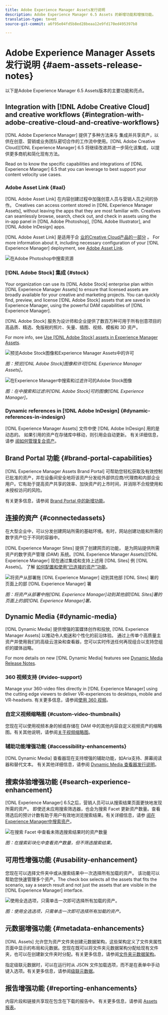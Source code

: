 ```yaml
---
title: Adobe Experience Manager Assets发行说明
description: Adobe Experience Manager 6.5 Assets 的新增功能和增强功能。
translation-type: tm+mt
source-git-commit: a6f95e04fd5b8ed28beaa12e9fd170ed495397b8

---
```



# Adobe Experience Manager Assets发行说明 {#aem-assets-release-notes}

以下是Adobe Experience Manager 6.5 Assets版本的主要功能和亮点。

## Integration with [!DNL Adobe Creative Cloud] and creative workflows {#integration-with-adobe-creative-cloud-and-creative-workflows}

[!DNL Adobe Experience Manager] 提供了多种方法来与 集成并共享资产，以供在创意、营销或业务团队密切合作的工作流中使用。[!DNL Adobe Creative Cloud][!DNL Experience Manager] 6.5 将继续改进并进一步简化该集成，以提供更多商机和简化现有方法。

Read on to know the specific capabilities and integrations of [!DNL Experience Manager] 6.5 that you can leverage to best support your content velocity use cases.

### Adobe Asset Link {#aal}

[!DNL Adobe Asset Link] 在内容创建过程中加强创意人员与营销人员之间的协作。 Creatives can access content stored in [!DNL Experience Manager Assets], without leaving the apps that they are most familiar with. Creatives can seamlessly browse, search, check out, and check in assets using the in-app panel in [!DNL Adobe Photoshop], [!DNL Adobe Illustrator], and [!DNL Adobe InDesign] apps.

[!DNL Adobe Asset Link] 是适用于企 [业的Creative Cloud产品的一部分](https://www.adobe.com/cn/creativecloud/business/enterprise.html) 。 For more information about it, including necessary configuration of your [!DNL Experience Manager] deployment, see [Adobe Asset Link](https://helpx.adobe.com/cn/enterprise/using/adobe-asset-link.html).

![在Adobe Photoshop中搜索资源](assets/asset_search_photoshop.png)

### [!DNL Adobe Stock] 集成 {#stock}

Your organization can use its [!DNL Adobe Stock] enterprise plan within [!DNL Experience Manager Assets] to ensure that licensed assets are broadly available for your creative and marketing projects. You can quickly find, preview, and license [!DNL Adobe Stock] assets that are saved in Experience Manager, using the powerful DAM capabilities of [!DNL Experience Manager].

[!DNL Adobe Stock] 服务为设计师和企业提供了数百万种可用于所有创意项目的高品质、精选、免版税的照片、矢量、插图、视频、模板和 3D 资产。

For more info, see [Use [!DNL Adobe Stock] assets in Experience Manager Assets](/help/assets/aem-assets-adobe-stock.md).

![预览Adobe Stock图像和Experience Manager Assets中的许可](assets/stock_image_preview_license_options.png)

*图：预览[!DNL Adobe Stock]图像和许可[!DNL Experience Manager Assets]。*

![在Experience Manager中搜索和过滤许可的Adobe Stock图像](assets/aem-search-filters2.jpg)

*图：在中搜索和过滤许[!DNL Adobe Stock]可的图像[!DNL Experience Manager]。*

### Dynamic references in [!DNL Adobe InDesign] {#dynamic-references-in-indesign}

[!DNL Experience Manager Assets] 文件中使 [!DNL Adobe InDesign] 用的是动态的。 如果引用的资产在存储库中移动，则引用会自动更新。 有关详细信息，请参 [阅如何管理复合资产](/help/assets/managing-linked-subassets.md)。

## Brand Portal 功能 {#brand-portal-capabilities}

[!DNL Experience Manager Assets Brand Portal] 可帮助您轻松获取及有效控制已批准的资产，并在设备间安全地将该资产分发给外部供应商/代理商和内部企业用户。它有助于提高资产共享的效率、加快资产的上市时间，并消除不合规使用和未授权访问的风险。

有关更多信息，请参阅 [Brand Portal 中的新增功能](https://helpx.adobe.com/experience-manager/brand-portal/using/whats-new.html)。

## 连接的资产 {#connectedassets}

在大型企业中，可以分发创建网站所需的基础环境。有时，网站创建功能和所需的数字资产位于不同的容器中。

[!DNL Experience Manager Sites] 提供了创建网页的功能， 是为网站提供所需资产的数字资产管理 (DAM) 系统。[!DNL Experience Manager Assets][!DNL Experience Manager] 现在通过集成和支持上述用 [!DNL Sites] 例 [!DNL Assets]。 了解 [如何配置和使用“已连接的资产”功能](/help/assets/use-assets-across-connected-assets-instances.md)。

![将资产从部署拖 [!DNL Experience Manager] 动到其他部 [!DNL Sites] 署的页面上的部 [!DNL Experience Manager] 署](assets/connected-assets-drag-and-drop-only.gif)

*图：将资产从部署中拖[!DNL Experience Manager]动到其他部[!DNL Sites]署的页面上的部[!DNL Experience Manager]署。*

## Dynamic Media {#dynamic-media}

[!DNL Dynamic Media] 提供增强的富媒体创作和投放, [!DNL Experience Manager Assets] 以推动令人痴迷和个性化的前沿体验。 通过上传单个高质量主资产并使用我们的高级云渲染和查看器，您可以实时传送任何再现组合以支持您组织的媒体战略。

For more details on new [!DNL Dynamic Media] features see [Dynamic Media Release Notes](https://docs.adobe.com/content/help/en/dynamic-media-developer-resources/release-notes/s7rn2017.html).

### 360 视频支持 {#video-support}

Manage your 360-video files directly in [!DNL Experience Manager] using the cutting edge viewers to deliver VR-experiences to desktops, mobile and VR-headsets. 有关更多信息，请参阅[使用 360 视频](/help/assets/360-video.md)。

### 自定义视频缩略图 {#custom-video-thumbnails}

您现在可以使用视频本身的帧或存储在 DAM 中的其他内容自定义视频资产的缩略图。有关其他说明，请参阅[关于视频缩略图](/help/assets/video.md#about-video-thumbnails-in-dynamic-media-scene-mode)。

### 辅助功能增强功能 {#accessibility-enhancements}

[!DNL Dynamic Media] 查看器现在支持增强的辅助功能，如Aria支持、屏幕阅读器和替代文本。 有关其他详细信息，请参阅 [Dynamic Media 查看器发行说明](https://docs.adobe.com/content/help/en/dynamic-media-developer-resources/library/home.html)。

## 搜索体验增强功能 {#search-experience-enhancement}

[!DNL Experience Manager] 6.5之后，营销人员可以从搜索结果页面更快地发现所需的资产。 即使还未应用搜索筛选器，也会为搜索 Facet 更新资产数量。查看筛选后的预计计数有助于用户有效地浏览搜索结果。有关详细信息，请参 [阅在Experience Manager中搜索资产](../assets/search-assets.md)。

![在搜索 Facet 中查看未筛选搜索结果时的资产数量](/help/assets/assets/asset_search_results_in_facets_filters.png)

*图：在搜索彩块化中查看资产数量，但不筛选搜索结果。*

## 可用性增强功能 {#usability-enhancement}

您现在可以选择文件夹中或从搜索结果中一次选择所有加载的资产。 该功能可以帮助您快速管理多个资产。The check box selects all the assets that fits the scenario, say a search result and not just the assets that are visible in the [!DNL Experience Manager] interface.

![使用全选选项，只需单击一次即可选择所有加载的资产。](assets/select-all-in-aem-assets.gif)

*图：使用全选选项，只需单击一次即可选择所有加载的资产。*

## 元数据增强功能 {#metadata-enhancements}

[!DNL Assets] 允许您为资产文件夹创建元数据架构，这些架构定义了文件夹属性页面中显示的布局和元数据。您现在既可以将文件夹元数据架构分配给现有文件夹，也可以在创建新文件夹时分配。有关更多信息，请参阅[文件夹元数据架构](/help/assets/folder-metadata-schema.md)。

指定级联元数据时，可以在运行时从 JSON 文件加载选项，而不是在表单中手动键入选项。有关更多信息，请参阅[级联元数据](/help/assets/cascading-metadata.md)。

## 报告增强功能 {#reporting-enhancements}

内容片段和链接共享现在包含在下载的报告中。 有关更多信息，请参阅 [Assets 报表](/help/assets/asset-reports.md)。
